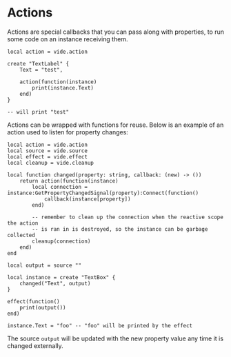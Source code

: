# Actions

Actions are special callbacks that you can pass along with properties,
to run some code on an instance receiving them.

```luau
local action = vide.action

create "TextLabel" {
    Text = "test",

    action(function(instance)
        print(instance.Text)
    end)
}

-- will print "test"
```

Actions can be wrapped with functions for reuse. Below is an example of an
action used to listen for property changes:

```luau
local action = vide.action
local source = vide.source
local effect = vide.effect
local cleanup = vide.cleanup

local function changed(property: string, callback: (new) -> ())
    return action(function(instance)
        local connection = instance:GetPropertyChangedSignal(property):Connect(function()
            callback(instance[property])
        end)

        -- remember to clean up the connection when the reactive scope the action
        -- is ran in is destroyed, so the instance can be garbage collected
        cleanup(connection)
    end)
end

local output = source ""

local instance = create "TextBox" {
    changed("Text", output)
}

effect(function()
    print(output())
end)

instance.Text = "foo" -- "foo" will be printed by the effect
```

The source `output` will be updated with the new property value any time it is
changed externally.

